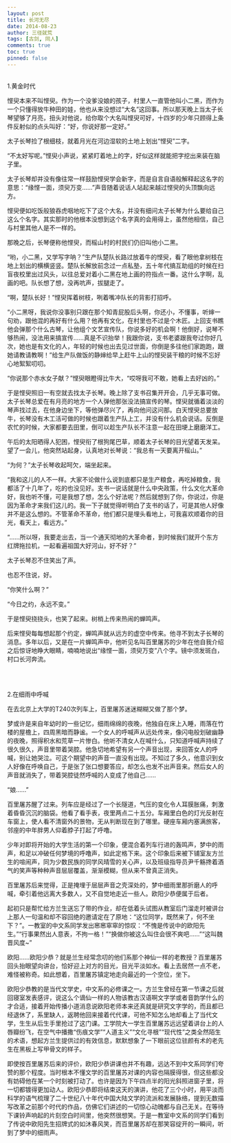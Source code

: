 ```yaml
---
layout: post
title: 长河无尽
date: 2014-08-23
author: 三径就荒
tags: [古剑, 同人]
comments: true
toc: true
pinned: false
---
```


 <br/>
1.黄金时代
 <br/>
 
悭臾本来不叫悭臾。作为一个没爹没娘的孩子，村里人一直管他叫小二黑，而作为一个只懂得放牛种田的娃，他也从来没想过“大名”这回事。所以那天晚上当太子长琴望够了月亮，扭头对他说，给你取个大名叫悭臾可好，十四岁的少年只顾得上条件反射似的点头叫好：“好，你说好那一定好。”

太子长琴捡了根细枝，就着月光在河边湿软的土地上划出“悭臾”二字。

“不太好写呢。”悭臾小声说，紧紧盯着地上的字，好似这样就能把字挖出来装在脑子里。

太子长琴却并没有像往常一样鼓励悭臾学会新字，而是自言自语般解释起这名字的意思：“缘悭一面，须臾万变……”声音随着说话人站起来越过悭臾的头顶飘向远方。

悭臾便如吃饭般狼吞虎咽地吃下了这个大名，并没有细问太子长琴为什么要给自己这么个名字。其实那时的他根本没想到这个名字真的会用得上，虽然他相信，自己与村里其他人是不一样的。

那晚之后，长琴便称他悭臾，而榣山村的村民们仍旧叫他小二黑。

“哟，小二黑，又学写字呐？”生产队楚队长路过放着牛的悭臾，看了眼他拿树枝在地上划出的横横竖竖。楚队长解放前念过一点私塾，五十年代搞互助组的时候在扫盲夜校里出过风头，以往总爱对着小二黑在地上画的符指点一番。这什么字啊，乱画的吧。队长想了想，没再吭声，拔腿走了。

“啊，楚队长好！”悭臾挥着树枝，咧着嘴冲队长的背影打招呼。

“小二黑呀，我说你没事别只跟在那个知青屁股后头啊，你还小，不懂事，听婶一句劝，跟他混的再好有什么用？他再有文化，在村里也不过是个木匠。上回支书瞧他会弹那个什么古琴，让他组个文艺宣传队，你说多好的机会啊！他倒好，说琴不够热闹，没法用来搞宣传……真是不识抬举！我跟你说，支书老婆跟我夸过你好几次，她也是有文化的人，年轻的时候也出去见过世面，你倒是多往他们家跑跑，跟她请教请教啊！”给生产队做饭的静婶给早上赶牛上山的悭臾装干粮的时候不忘好心地絮絮叨叨。

“你说那个赤水女子献？”悭臾眼瞪得比牛大，“哎呀我可不敢，她看上去好凶的。”

于是悭臾照旧一有空就去找太子长琴。晚上除了支书召集开开会，几乎无事可做。太子长琴总爱在有月亮的地方一个人弹他那张没法搞宣传的琴。悭臾就循着淡淡的琴声找过去，在他身边坐下，等他弹尽兴了，再向他问这问那。白天悭臾总要放牛，长琴没有木工活可做的时候也跟着生产队上工，并没有什么机会说话。反倒是农忙的时候，大家都要去田里，倒可以趁生产队长不注意一起在田埂上磨磨洋工。

午后的太阳晒得人犯困，悭臾衔了根狗尾巴草，顺着太子长琴的目光望着天发呆。望了一会儿，他突然站起身，认真地对长琴说：“我总有一天要离开榣山。”

“为何？”太子长琴收起呵欠，端坐起来。

“我和这儿的人不一样。大家不论做什么说到底都只是生产粮食，再吃掉粮食，我都活了十几年了，吃的也没见好。支书一说话就是什么中央政策，什么文化大革命好，我也听不懂，可是我想了想，怎么个好法呢？然后就想到了你，你说过，你是因为革命才来我们这儿的。我一下子就觉得听明白了支书的话了，可是其他人好像并不是这么想的。不管革命不革命，他们都只是埋头看地上，可我喜欢顺着你的目光，看天上，看远方。”

“……所以呀，我要走出去，当一个通天彻地的大革命者，到时候我们就开个东方红牌拖拉机，一起看遍祖国大好河山，好不好？”

太子长琴忍不住笑出了声。

也忍不住说，好。

“你笑什么啊？”

“今日之约，永远不变。”

于是悭臾挠挠头，也笑了起来。树梢上传来热闹的蝉鸣声。
 

后来悭臾每每想起那个约定，蝉鸣声就从远方的虚空中传来。他寻不到太子长琴的消息。多年以后，又是在一片蝉鸣声中，他听见名叫百里屠苏的少年在他自我介绍之后惊讶地睁大眼睛，喃喃地说出“缘悭一面，须臾万变”八个字。镜中须发斑白，村口长河奔流。

 <br/>
 <br/>


2.在细雨中呼喊
 <br/>

在去北京上大学的T240次列车上，百里屠苏迷迷糊糊又做了那个梦。

梦或许是来自年幼时的一些记忆，细雨绵绵的夜晚，他独自在床上入睡，雨落在竹楼的屋檐上，四周黑暗而静谧。一个女人的呼喊声从远处传来，像闪电般划破幽静的夜晚，照得积水和荒草一片惨白。他听不清女人在喊什么，只知道呼喊声持续了很久很久，声音里带着哭腔。他急切地希望有另一个声音出现，来回答女人的呼喊，别让她哭泣。可这个期望中的声音一直没有出现。不知过了多久，他意识到女人好像在呼唤自己，于是张了张口想要答应，却怎么也发不出声音来。然后女人的声音就消失了，带着哭腔徒然呼喊的人变成了他自己……

“娘……”

百里屠苏醒了过来。列车应是经过了一个长隧道，气压的变化令人耳膜胀痛，刺激着昏昏沉沉的脑袋。他看了看手表，夜里两点二十五分。车厢里白色的灯光反射在车窗上，使人看不清窗外的景物，无从判断现在到了哪里。硬座车厢内塞满旅客，邻座的中年胖男人仰着脖子打起了呼噜。

少年对即将开始的大学生活的第一个印象，便混合着列车行进的轰鸣声，梦中的雨声，和足以冲破任何梦境的呼噜声，如此定格下来。这个印象后来被下铺室友方兰生的喧闹声，同为少数民族的同学风晴雪的关心声，以及班级指导员尹千觞搀着酒气的笑声等种种声音层层覆盖，渐渐模糊，但从来不曾真正消失。

百里屠苏后来觉得，正是掩埋于层层声音之壳深处的，梦中细雨里那折磨人的呼喊，牵引着他远离大多数人，又不自觉地走近一些人。欧阳少恭便属于后者。

起初只是帮忙给方兰生送忘了带的作业，却在低着头试图从教室后门溜走时被讲台上那人一句温和却不容回绝的邀请定在了原地：“这位同学，既然来了，何不坐下？”。一教室的中文系同学发出窸窸窣窣的惊叹：“不愧是传说中的欧阳先生。”“行事果然出人意表，不拘一格！”“换做你被这么叫住会很不爽吧……”“这叫魏晋风度~”

欧阳……欧阳少恭？就是兰生经常念叨的他们系那个神仙一样的老教授？百里屠苏回头抬眼望向讲台，恰好迎上对方的目光，目光平淡如水。看上去居然一点不老，难怪被称奇。如此想着，百里屠苏镇定地走向最近的一个空位，坐下。

欧阳少恭教的是当代文学史，中文系的必修课之一。方兰生曾经在第一节课之后就回寝室发表感评，说这么个谪仙一样的人物该教古汉语啊文字学或者音韵学什么的才合适，接着开始传播小道消息说欧阳老师本来还真就是研究文字学的，而且都已经退休了，系里缺人，返聘他回来接着代代课，可他不知怎么地却看上了当代文学，生生从后生手里抢过了这门课。工学院大一学生百里屠苏远远望着讲台上的人唇瓣纷飞，在空气中播撒“伤痕文学”“人道主义”“文化寻根”“现代性”之类全然陌生的术语，想起方兰生提供过的有效信息，默默想象了一下眼前这位驻颜有术的老先生在黑板上写甲骨文的样子。

即使按百里屠苏后来的评价，欧阳少恭讲课也并不有趣，远达不到中文系同学们夸赞的那个程度。当时根本不懂文学的百里屠苏对课的内容也隔膜得很，但这些都没有妨碍他在某一个时刻被打动了。也许是因为下午四点半的阳光斜照进窗子里，将一切都镀得更加动人。欧阳少恭即将结束这天的演讲，他花了三个小时，用平淡而科学的语气梳理了二十世纪八十年代中国大陆文学的流派和发展脉络，提到无数描写改革之前那个时代的作品，仿佛它们讲述的一切惊心动魄都与自己无关。在等待下课铃声响起的片刻空白时间里，他突然很想笑。于是一教室中文系的同学们看到了传说中欧阳先生招牌式的如沐春风笑，而百里屠苏却在那笑容绽开的一瞬间，听到了梦中的细雨声。

 <br/>

